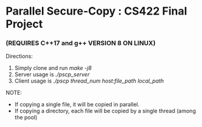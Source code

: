# Parallel Secure-Copy : CS422 Final Project
### (REQUIRES C++17 and g++ VERSION 8 ON LINUX)

Directions:
1. Simply clone and run *make -j8*
2. Server usage is *./pscp_server*
3. Client usage is *./pscp thread_num host:file_path local_path*

NOTE: 
- If copying a single file, it will be copied in parallel. 
- If copying a directory, each file will be copied by a single thread (among the pool)
